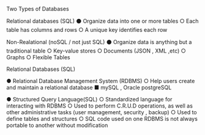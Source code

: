 Two Types of Databases

Relational databases (SQL)
⚫ Organize data into one or more tables
	○ Each table has columns and rows
	○ A unique key identifies each row


Non-Realational (noSQL / not just SQL)
⚫ Organize data is anything but a traditional table
	○ Key-value stores
	○ Documents (JSON , XML ,etc)
	○ Graphs
	○ Flexible Tables



Relational Databases (SQL)

● Relational Database Management System (RDBMS)
	○ Help users create and maintain a relational database
	 	■ mySQL , Oracle postgreSQL

● Structured Query Language(SQL)
	○ Standardized language for interacting with RDBMS
	○ Used to perform C.R.U.D operations, as well as other administrative
	  tasks (user management, security , backup)
	○ Used to define tables and structures
	○ SQL code used on one RDBMS is not always portable to another without modification
